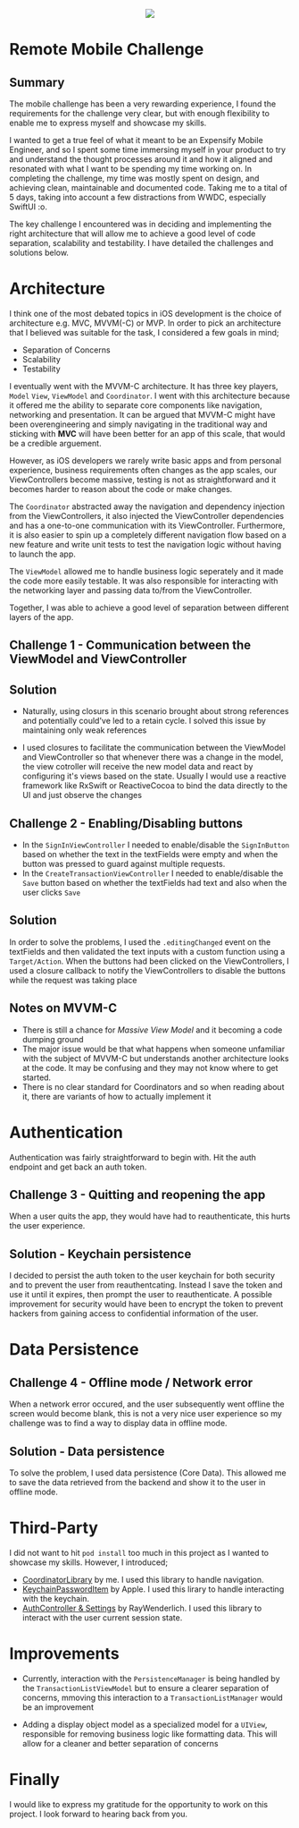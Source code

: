 <p align="center">
    <img src ="https://firebasestorage.googleapis.com/v0/b/outnow-backend.appspot.com/o/expensify-logo.png?alt=media&token=2fb0c6df-f9d1-4339-a8de-75bc0a673791" />
</p>

# Remote Mobile Challenge

## Summary 

The mobile challenge has been a very rewarding experience, I found the requirements for the challenge very clear, but with enough flexibility to enable me to express myself and showcase my skills. 

I wanted to get a true feel of what it meant to be an Expensify Mobile Engineer, and so I spent some time immersing myself in your product to try and understand the thought processes around it and how it aligned and resonated with what I want to be spending my time working on. In completing the challenge, my time was mostly spent on design, and achieving clean, maintainable and documented code. Taking me to a tital of 5 days, taking into account a few distractions from WWDC, especially SwiftUI :o.

The key challenge I encountered was in deciding and implementing the right architecture that will allow me to achieve a good level of code separation, scalability and testability. I have detailed the challenges and solutions below.

# Architecture

I think one of the most debated topics in iOS development is the choice of architecture e.g. MVC, MVVM(-C) or MVP. In order to pick an architecture that I believed was suitable for the task, I considered a few goals in mind;

- Separation of Concerns
- Scalability
- Testability

I eventually went with the MVVM-C architecture. It has three key players, ```Model``` ```View```, ```ViewModel``` and ```Coordinator```. I went with this architecture because it offered me the ability to separate core components like navigation, networking and presentation.
It can be argued that MVVM-C might have been overengineering and simply navigating in the traditional way and sticking with **MVC** will have been better for an app of this scale, that would be a credible arguement. 

However, as iOS developers we rarely write basic apps and from personal experience, business requirements often changes as the app scales, our ViewControllers become massive, testing is not as straightforward and it becomes harder to reason about the code or make changes.

The ```Coordinator``` abstracted away the navigation and dependency injection from the ViewControllers, it also injected the ViewController dependencies and has a one-to-one communication with its ViewController. Furthermore, it is also easier to spin up a completely different navigation flow based on a new feature and write unit tests to test the navigation logic without having to launch the app.

The ```ViewModel``` allowed me to handle business logic seperately and it made the code more easily testable. It was also responsible for interacting with the networking layer and passing data to/from the ViewController.

Together, I was able to achieve a good level of separation between different layers of the app.

## Challenge 1 - Communication between the ViewModel and ViewController 

## Solution

- Naturally, using closurs in this scenario brought about strong references and potentially could've led to a retain cycle. I solved this issue by maintaining only weak references

- I used closures to facilitate the communication between the ViewModel and ViewController so that whenever there was a change in the model, the view cotroller will receive the new model data and react by configuring it's views based on the state. Usually I would use a reactive framework like RxSwift or ReactiveCocoa to bind the data directly to the UI and just observe the changes

## Challenge 2 - Enabling/Disabling buttons

- In the `SignInViewController` I needed to enable/disable the `SignInButton` based on whether the text in the textFields were empty and when the button was pressed to guard against multiple requests. 
- In the `CreateTransactionViewController` I needed to enable/disable the `Save` button based on whether the textFields had text and also when the user clicks `Save`

## Solution

In order to solve the problems, I used the ``` .editingChanged ``` event on the textFields and then validated the text inputs with a custom function using a `Target/Action`. When the buttons had been clicked on the ViewControllers, I used a closure callback to notify the ViewControllers to disable the buttons while the request was taking place

## Notes on MVVM-C

- There is still a chance for *Massive View Model* and it becoming a code dumping ground
- The major issue would be that what happens when someone unfamiliar with the subject of MVVM-C but understands another architecture looks at the code. It may be confusing and they may not know where to get started.
- There is no clear standard for Coordinators and so when reading about it, there are variants of how to actually implement it

# Authentication

Authentication was fairly straightforward to begin with. Hit the auth endpoint and get back an auth token. 

## Challenge 3 - Quitting and reopening the app

When a user quits the app, they would have had to reauthenticate, this hurts the user experience.

## Solution - Keychain persistence

I decided to persist the auth token to the user keychain for both security and to prevent the user from reauthentcating. Instead I save the token and use it until it expires, then prompt the user to reauthenticate. A possible improvement for security would have been to encrypt the token to prevent hackers from gaining access to confidential information of the user.

# Data Persistence

## Challenge 4 - Offline mode / Network error

When a network error occured, and the user subsequently went offline the screen would become blank, this is not a very nice user experience so my challenge was to find a way to display data in offline mode.

## Solution - Data persistence

To solve the problem, I used data persistence (Core Data). This allowed me to save the data retrieved from the backend and show it to the user in offline mode.

# Third-Party

I did not want to hit ``` pod install ``` too much in this project as I wanted to showcase my skills. However, I introduced;

- [CoordinatorLibrary](https://github.com/kaunamohammed/CoordinatorLibrary) by me. I used this library to handle navigation.
- [KeychainPasswordItem](https://developer.apple.com/library/content/samplecode/GenericKeychain/Introduction/Intro.html#//apple_ref/doc/uid/DTS40007797-Intro-DontLinkElementID_2) by Apple. I used this lirary to handle interacting with the keychain.
- [AuthController & Settings](https://www.raywenderlich.com/129-basic-ios-security-keychain-and-hashing) by RayWenderlich. I used this library to interact with the user current session state.

# Improvements

- Currently, interaction with the `PersistenceManager` is being handled by the `TransactionListViewModel` but to ensure a clearer separation of concerns, mmoving this interaction to a `TransactionListManager` would be an improvement

- Adding a display object model as a specialized model for a `UIView`, responsible for removing business logic like formatting data. This will allow for a cleaner and better separation of concerns

# Finally

I would like to express my gratitude for the opportunity to work on this project. I look forward to hearing back from you.
